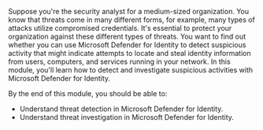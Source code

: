 Suppose you're the security analyst for a medium-sized organization. You know that threats come in many different forms, for example, many types of attacks utilize compromised credentials. It's essential to protect your organization against these different types of threats. You want to find out whether you can use Microsoft Defender for Identity to detect suspicious activity that might indicate attempts to locate and steal identity information from users, computers, and services running in your network. In this module, you'll learn how to detect and investigate suspicious activities with Microsoft Defender for Identity.

By the end of this module, you should be able to:

- Understand threat detection in Microsoft Defender for Identity.
- Understand threat investigation in Microsoft Defender for Identity.

